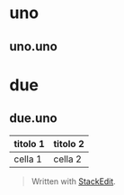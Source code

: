 

# uno
## uno.uno

# due

## due.uno
| titolo 1 |titolo 2  |
|--|--|
| cella 1 | cella 2 |

> Written with [StackEdit](https://stackedit.io/).
<!--stackedit_data:
eyJoaXN0b3J5IjpbLTIxMDEwNjg4NTgsMTM3NDI3OTMxNSwtMT
c0NjA4ODYxM119
-->